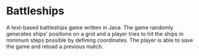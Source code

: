# Battleships

A text-based battleships game written in Java. The game randomly generates ships' positions on a grid and a player tries to hit the ships in minimum steps possible by defining coordinates.
The player is able to save the game and reload a previous match. 

